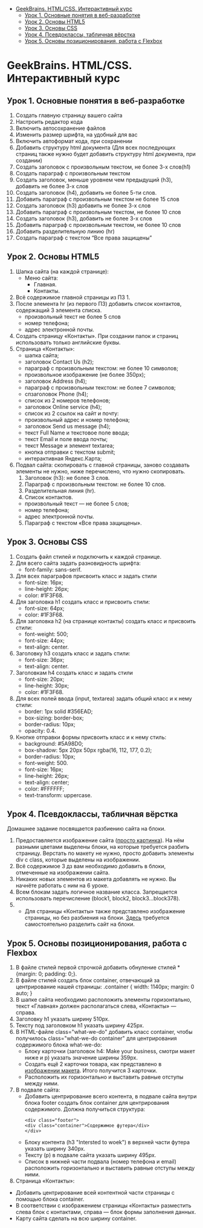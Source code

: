 - [GeekBrains. HTML/CSS. Интерактивный курс](#geekbrains-htmlcss-интерактивный-курс)
  - [Урок 1. Основные понятия в веб-разработке](#урок-1-основные-понятия-в-веб-разработке)
  - [Урок 2. Основы HTML5](#урок-2-основы-html5)
  - [Урок 3. Основы CSS](#урок-3-основы-css)
  - [Урок 4. Псевдоклассы, табличная вёрстка](#урок-4-псевдоклассы-табличная-вёрстка)
  - [Урок 5. Основы позиционирования, работа с Flexbox](#урок-5-основы-позиционирования-работа-с-flexbox)
# GeekBrains. HTML/CSS. Интерактивный курс
## Урок 1. Основные понятия в веб-разработке
  1.  Создать главную страницу вашего сайта
  2.  Настроить редактор кода
  3.  Включить автосохранение файлов
  4.  Изменить размер шрифта, на удобный для вас
  5.  Включить автоформат кода, при сохранении
  6.  Добавить структуру html документа (Для всех последующих страниц также нужно будет
      добавить структуру html документа, при создании)
  7.  Создать заголовок с произвольным текстом, не более 3-х слов(h1)
  8.  Создать параграф с произвольным текстом
  9.  Создать заголовок, меньше уровнем чем предыдущий (h3), добавить не более 3-х слов
  10. Создать заголовок (h4), добавить не более 5-ти слов.
  11. Добавить параграф с произвольным текстом не более 15 слов
  12. Создать заголовок (h3) добавить не более 3-х слов
  13. Добавить параграф с произвольным текстом, не более 10 слов
  14. Создать заголовок (h3), добавить не более 3-х слов
  15. Добавить параграф с произвольным текстом, не более 10 слов
  16. Добавить разделительную линию (hr)
  17. Создать параграф с текстом “Все права защищены”
## Урок 2. Основы HTML5
1. Шапка сайта (на каждой странице):
   - Меню сайта:
     - Главная.
     - Контакты.
2. Всё содержимое главной страницы из ПЗ 1.
3. После элемента hr (из первого ПЗ) добавить список контактов, содержащий 3 элемента
списка.
   - произвольный текст не более 5 слов
   - номер телефона;
   - адрес электронной почты.
4. Создать страницу «Контакты». При создании папок и страниц использовать только английские
буквы.
5. Страница «Контакты»:
   - шапка сайта;
   - заголовок Contact Us (h2);
   - параграф с произвольным текстом: не более 10 символов;
   - произвольное изображение (не более 350px);
   - заголовок Address (h4);
   - параграф с произвольным текстом: не более 7 символов;
   - спзаголовок Phone (h4);
   - список из 2 номеров телефонов;
   - заголовок Online service (h4);
   - список из 2 ссылок на сайт и почту:
   - произвольный адрес и номер телефона;
   - заголовок Send us message (h4);
   - текст Full Name и текстовое поле ввода;
   - текст Email и поле ввода почты;
   - текст Message и элемент textarea;
   - кнопка отправки с текстом submit;
   - интерактивная Яндекс.Карта;
6. Подвал сайта: скопировать с главной страницы, заново создавать элементы не нужно,
ниже перечислено, что нужно скопировать.
   1. Заголовок (h3): не более 3 слов.
   2. Параграф с произвольным текстом: не более 10 слов.
   3. Разделительная линия (hr).
   4. Список контактов.
    - произвольный текст — не более 5 слов;
    - номер телефона;
    - адрес электронной почты.
   5.   Параграф с текстом «Все права защищены».
## Урок 3. Основы CSS
1. Создать файл стилей и подключить к каждой странице.
2. Для всего сайта задать разновидность шрифта:
   - font-family: sans-serif.
3. Для всех параграфов присвоить класс и задать стили
   - font-size: 16px;
   - line-height: 26px;
   - color: #1F3F68.
4. Для заголовка h1 создать класс и присвоить стили:
   - font-size: 64px;
   - color: #1F3F68.
5. Для заголовка h2 (на странице контакты) создать класс и присвоить стили:
   - font-weight: 500;
   - font-size: 44px;
   - text-align: center.
6. Заголовку h3 создать класс и задать стили:
   - font-size: 36px;
   - text-align: center.
7. Заголовкам h4 создать класс и задать стили
   - font-size: 20px;
   - line-height: 30px;
   - color: #1F3F68.
8. Для всех полей ввода (input, textarea) задать общий класс и к нему стили:
   - border: 1px solid #356EAD;
   - box-sizing: border-box;
   - border-radius: 10px;
   - opacity: 0.4.
9. Кнопке отправки формы присвоить класс и к нему стиль:
   - background: #5A98D0;
   - box-shadow: 5px 20px 50px rgba(16, 112, 177, 0.2);
   - border-radius: 10px;
   - font-weight: 500.
   - font-size: 16px;
   - line-height: 26px;
   - text-align: center;
   - color: #FFFFFF;
   - text-transform: uppercase.
## Урок 4. Псевдоклассы, табличная вёрстка
Домашнее задание посвящается разбиению сайта на блоки.
1. Предоставляется изображение сайта ([просто картинка](https://www.figma.com/proto/4DoJjp5UUQzCQkJcoGXblW/html-css-Copy?node-id=1%3A966&scaling=min-zoom)). На нём разными цветами выделены
блоки, на которые требуется разбить страницу. Верстать по макету не нужно, просто добавить
элементы div c class, которые выделены на изображении.
2. Всё содержимое 3 дз вам необходимо добавить в блоки, отмеченные на изображении сайта.
3. Никаких новых элементов из макета добавлять не нужно. Вы начнёте работать с ним на 6
уроке.
4. Всем блокам задать логичное название класса. Запрещается использовать перечисление
(block1, block2, block3...block378).
5. * Для страницы «Контакты» также представлено изображение страницы, но без разбиения на
блоки. [Здесь](https://www.figma.com/proto/AOKabCJEdEqr9ZZEaJ0IMS/html%2Fcss-(Copy)?node-id=1%3A811&scaling=min-zoom) требуется самостоятельно разделить сайт на блоки.
## Урок 5. Основы позиционирования, работа с Flexbox
1. В файле стилей первой строчкой добавить обнуление стилей * {margin: 0; padding: 0;}.
2. В файле стилей создать блок container, отвечающий за центрирование нашей страницы:
.container { width: 1140px; margin: 0 auto; }
3. В шапке сайта необходимо расположить элементы горизонтально, текст «Главная» должен
располагаться слева, «Контакты» — справа.
4. Заголовку h1 указать ширину 510px.
5. Тексту под заголовком h1 указать ширину 425px.
6. В HTML-файле class="what-we-do" добавить класс container, чтобы получилось
class="what-we-do container" для центрирования содержимого блока what-we-do:
   -  Блоку карточки (заголовок h4: Make your business, смотри макет ниже и p) указать
   значение ширины 359px.
   -  Создать ещё 2 карточки товара, как представлено в [изображении макета](https://www.figma.com/proto/4DoJjp5UUQzCQkJcoGXblW/html%2Fcss-(Copy)?node-id=1%3A966&scaling=min-zoom). Итого
   получится 3 карточки.
   - Расположить их горизонтально и выставить равные отступы между ними.
1. В подвале сайта:
   - Добавить центрирование всего контента, в подвале сайта внутри блока footer
   создать блок container для центрирования содержимого. Должна получиться
   структура:
      ```
      <div class="footer">
      <div class="container">Содержимое футера</div>
      </div>
      ```
   -  Блоку контента (h3 "Intersted to woek") в верхней части футера указать ширину 340px.
   - Тексту (p) в подвале сайта указать ширину 495px.
   -  Список в нижней части подвала (номер телефона и email) расположить горизонтально
и выставить равные отступы между ними.
1. Страница «Контакты»:
- Добавить центрирование всей контентной части страницы с помощью блока
container.
- В соответствии с изображением страницы «Контакты» разместить слева блок с
контактами, справа — блок формы заполнения данных.
- Карту сайта сделать на всю ширину container.